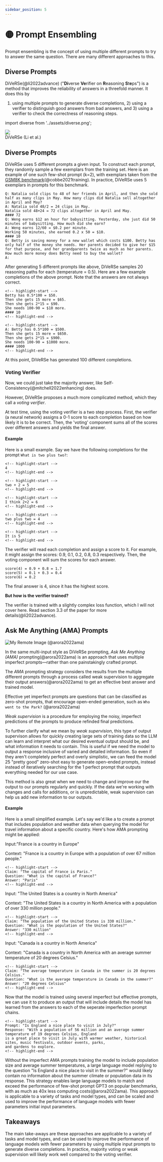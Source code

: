 ```yaml
---
sidebar_position: 5
---
```


# 🟡 Prompt Ensembling

Prompt ensembling is the concept of using multiple different prompts to try to 
answer the same question. There are many different approaches to this.

## Diverse Prompts

DiVeRSe(@li2022advance) ("**Di**verse **Ve**rifier on **R**easoning **S**t**e**ps") is
a method that improves the reliability of answers in a threefold manner. It does this by
1) using multiple prompts to generate diverse completions, 2) using a verifier to distinguish good answers from bad answers, and 3) using a verifier to check the correctness of reasoning steps.


import diverse from '../assets/diverse.png';

<div style={{textAlign: 'center'}}>
  <img src={diverse} style={{width: "750px"}} />
</div>

<div style={{textAlign: 'center'}}>
DiVeRSe (Li et al.)
</div>


## Diverse Prompts

DiVeRSe uses 5 different prompts a given input. To construct each prompt, they randomly
sample a few exemplars from the training set. Here is an example of one such few-shot
prompt (k=2), with exemplars taken from the [GSM8K benchmark](https://raw.githubusercontent.com/openai/grade-school-math/master/grade_school_math/data/train.jsonl)(@cobbe2021training). In practice, DiVeRSe uses
5 exemplars in prompts for this benchmark.


```
Q: Natalia sold clips to 48 of her friends in April, and then she sold half as many clips in May. How many clips did Natalia sell altogether in April and May?
A: Natalia sold 48/2 = 24 clips in May.
Natalia sold 48+24 = 72 clips altogether in April and May.
#### 72
Q: Weng earns $12 an hour for babysitting. Yesterday, she just did 50 minutes of babysitting. How much did she earn?
A: Weng earns 12/60 = $0.2 per minute.
Working 50 minutes, she earned 0.2 x 50 = $10.
#### 10
Q: Betty is saving money for a new wallet which costs $100. Betty has only half of the money she needs. Her parents decided to give her $15 for that purpose, and her grandparents twice as much as her parents. How much more money does Betty need to buy the wallet?
A:
```

After generating 5 different prompts like above, DiVeRSe samples 20 reasoning paths 
for each (temperature = 0.5). Here are a few example completions of the above prompt.
Note that the answers are not always correct.


```text
<!-- highlight-start -->
Betty has 0.5*100 = $50.
Then she gets 15 more = $65.
Then she gets 2*15 = $90.
She needs 100-90 = $10 more.
#### 10
<!-- highlight-end -->
```

```text
<!-- highlight-start -->
A: Betty has 0.5*100 = $500.
Then she gets 15 more = $650.
Then she gets 2*15 = $900.
She needs 100-90 = $1000 more.
#### 1000
<!-- highlight-end -->
```

At this point, DiVeRSe has generated 100 different completions.

### Voting Verifier

Now, we could just take the majority answer, like Self-Consistency(@mitchell2022enhancing) does.

However, DiVeRSe proposes a much more complicated method, which they call a _voting verifier_.

At test time, using the voting verifier is a two step process. First, the verifier (a neural network)
assigns a 0-1 score to each completion based on how likely it is to be correct. Then, the 'voting'
component sums all of the scores over different answers and yields the final answer.

#### Example

Here is a small example. Say we have the following completions for the prompt `What is two plus two?`:

```text
<!-- highlight-start -->
4
<!-- highlight-end -->
```

```text
<!-- highlight-start -->
two + 2 = 5
<!-- highlight-end -->
```

```text
<!-- highlight-start -->
I think 2+2 = 6
<!-- highlight-end -->
```

```text
<!-- highlight-start -->
two plus two = 4
<!-- highlight-end -->
```

```text
<!-- highlight-start -->
It is 5
<!-- highlight-end -->
```

The verifier will read each completion and assign a score to it. For example, it might assign
the scores: 0.9, 0.1, 0.2, 0.8, 0.3 respectively. Then, the voting component will sum the scores for each
answer.

```
score(4) = 0.9 + 0.8 = 1.7
score(5) = 0.1 + 0.3 = 0.4
score(6) = 0.2
```

The final answer is 4, since it has the highest score.

**But how is the verifier trained?**

The verifier is trained with a slightly complex loss function, which 
I will not cover here. Read section 3.3 of the paper for more details(@li2022advance).

## Ask Me Anything (AMA) Prompts

![My Remote Image](https://user-images.githubusercontent.com/69173676/217629041-a73a19b3-722d-4dcf-8c07-07f9d2eddfba.jpg)
(@arora2022ama)

In the same multi-input style as DiVeRSe prompting, *Ask Me Anything (AMA)* prompting(@arora2022ama) is an approach that uses multiple imperfect prompts—rather than one painstakingly crafted prompt.

The *AMA* prompting strategy considers the results from the multiple different prompts through a process called weak supervision to aggregate their output answers(@arora2022ama) to get an effective best answer and trained model. 

Effective yet imperfect prompts are questions that can be classified as zero-shot prompts, that encourage open-ended generation, such as `Who went to the Park?` (@arora2022ama)

*Weak supervision* is a procedure for employing the noisy, imperfect predictions of the prompts to produce refinded final predictions. 

To further clarify what we mean by *weak supervision*, this type of output supervison allows for quickly creating large sets of training data so the LLM can learn and interpret what our desired eventual output
should be, and what information it needs to contain. This is useful if we need the model to output a response inclusive of varied and detailed information. So even if they aren't completely perfect and overly simplistic, we can feed the model 25 "pretty good" zero-shot easy to generate open-ended prompts, instead instead of iteratively searching for the 1 perfect prompt that outputs everything needed for our use case.

This method is also great when we need to change and improve our the output to our prompts regularly and quickly. If the data we're working with changes and calls for additions,
or is unpredictable, weak supervision can help us add new information to our outputs.

#### Example

Here is a small simplified example. Let's say we'd like a to create a prompt that includes population and weather data when querying the model for travel information about a specific country. Here's how AMA prompting might be applied:

Input:"France is a country in Europe"

Context: "France is a country in Europe with a population of over 67 million people."

```text
<!-- highlight-start -->
Claim: "The capital of France is Paris."
Question: "What is the capital of France?"
Answer: "Paris"
<!-- highlight-end -->
```

Input: "The United States is a country in North America"

Context: "The United States is a country in North America with a population of over 330 million people."

```text
<!-- highlight-start -->
Claim: "The population of the United States is 330 million."
Question: "What is the population of the United States?"
Answer: "330 million"
<!-- highlight-end -->
```

Input: "Canada is a country in North America"

Context: "Canada is a country in North America with an average summer temperature of 20 degrees Celsius."

```text
<!-- highlight-start -->
Claim: "The average temperature in Canada in the summer is 20 degrees Celsius."
Question: "What is the average temperature in Canada in the summer?"
Answer: "20 degrees Celsius"
<!-- highlight-end -->
```

Now that the model is trained using several imperfect but effective prompts, we can 
use it to produce an output that will include details the model has learned from the 
answers to each of the seperate imperfection prompt chains.

```text
<!-- highlight-start -->
Prompt: "Is England a nice place to visit in July?"
Response: "With a population of 56 million and an average summer temperature of 19 degrees Celsius, England 
is a great place to visit in July with warmer weather, historical sites, music festivals, outdoor events, parks, 
and gardens to explore.
<!-- highlight-end -->
```


Without the imperfect AMA prompts training the model to include population size and average summer temperatures, a large language model replying to the question
"Is England a nice place to visit in the summer?" would likely contain no information about the summer climate or population data in its response.
This strategy enables large language models to match and exceed the performance of few-shot prompt GPT3 on popular benchmarks, with as much as 40x less 
computing costs(@arora2022ama). This approach is applicable to a variety of tasks and model types, and can be scaled and used to improve the performance of language 
models with fewer parameters initial input parameters. 

## Takeaways

The main take-aways are these approaches are applicable to a variety of tasks and model types, and can be used to improve the performance of language models with fewer 
parameters by using multiple input prompts to generate diverse completions. In practice, majority voting or weak supervision will likely work well compared to the voting verifier.

